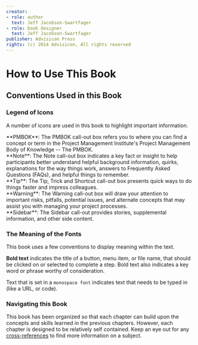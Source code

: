 ```yaml
---
creator: 
- role: author
  text: Jeff Jacobson-Swartfager
- role: book designer
  text: Jeff Jacobson-Swartfager
publisher: Advisicon Press
rights: (c) 2014 Advisicon, All rights reserved
---
```


# How to Use This Book

## Conventions Used in this Book

### Legend of Icons

A number of icons are used in this book to highlight important information.

<aside class="pmbok callout">
**PMBOK**: The PMBOK call-out box refers you to where you can find a concept or term 
in the Project Management Institute's Project Management Body of Knowledge -- 
The PMBOK.
</aside>

<aside class="note callout">
**Note**: The Note call-out box indicates a key fact or insight to help participants 
better understand helpful background information, quirks, explanations for the 
way things work, answers to Frequently Asked Questions (FAQs), and helpful 
things to remember.
</aside>

<aside class="tip callout">
**Tip**: The Tip, Trick and Shortcut call-out box presents quick ways to do 
things faster and impress colleagues.
</aside>

<aside class="warning callout">
**Warning**: The Warning call-out box will draw your attention to important risks, 
pitfalls, potential issues, and alternate concepts that may assist you with 
managing your project processes.
</aside>

<aside class="sidebar callout">
**Sidebar**: The Sidebar call-out provides stories, supplemental information, 
and other side content.
</aside>

### The Meaning of the Fonts

This book uses a few conventions to display meaning within the text.

**Bold text** indicates the title of a button, menu item, or file name, that 
should be clicked on or selected to complete a step. Bold text also indicates 
a key word or phrase worthy of consideration.

Text that is set in a `monospace font` indicates text that needs to be typed in 
(like a URL, or code).

### Navigating this Book

This book has been organized so that each chapter can build upon the concepts 
and skills learned in the previous chapters. However, each chapter is designed 
to be relatively self contained. Keep an eye out for any [cross-references](#navigating-this-book) 
to find more information on a subject.
